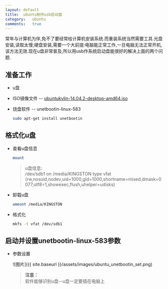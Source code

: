 ```yaml
---
layout:	default
title:	ubuntu制作usb启动盘
category:	ubuntu
comments:	true
---
```

常年与计算机为伴,免不了要经常给计算机安装系统.而重装系统当然需要工具.光盘安装,读取太慢;硬盘安装,需要一个大前提:电脑能正常工作,一旦电脑无法正常开机,该方法无效.现在u盘非常普及,所以用usb作系统启动盘能很好的解决上面的两个问题.



## 准备工作

* u盘
* ISO镜像文件 -- [ubuntukylin-14.04.2-desktop-amd64.iso](http://www.ubuntukylin.com/downloads/download.php?id=38)
* 烧盘软件 -- unetbootin-linux-583
	
	```bash
	sudo apt-get install unetbootin
	```

## 格式化u盘

* 查看u盘信息

	```bash
	mount
	```
	> u盘信息:  
	> /dev/sdb1 on /media/KINGSTON type vfat (rw,nosuid,nodev,uid=1000,gid=1000,shortname=mixed,dmask=0077,utf8=1,showexec,flush,uhelper=udisks)
* 卸载u盘

	```bash
	umount /media/KINGSTON
	```
* 格式化

	```bash
	mkfs -t vfat /dev/sdb1 
	```	 

## 启动并设置unetbootin-linux-583参数

* 参数设置

	![图片]({{ site.baseurl }}/assets/images/ubuntu_unetbootin_set.png)
	> **注意：**  
	> 软件能够识别u盘--u盘一定要插在电脑上



		 

		 
